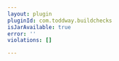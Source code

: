 ```yaml
---
layout: plugin
pluginId: com.toddway.buildchecks
isJarAvailable: true
error: ''
violations: []

---
```

